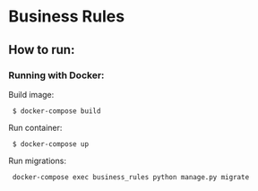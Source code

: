 # Business Rules

## How to run:

### Running with Docker:

Build image:

``` $ docker-compose build```

Run container:

``` $ docker-compose up```

Run migrations:

``` docker-compose exec business_rules python manage.py migrate```

